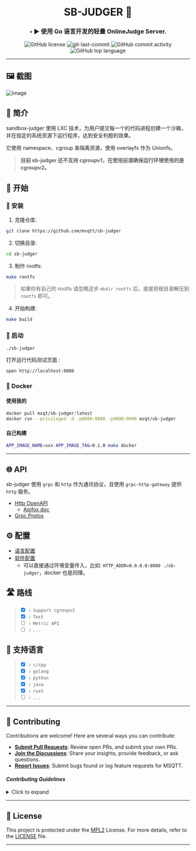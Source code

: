 <div align="center">
<h1 align="center">
<br>SB-JUDGER 🤪</h1>
<h3>◦ ► 使用 Go 语言开发的轻量 OnlineJudge Server.</h3>
<img src="https://img.shields.io/github/license/msqtt/sb-judger?style=flat-square&color=5D6D7E" alt="GitHub license" />
<img src="https://img.shields.io/github/last-commit/msqtt/sb-judger?style=flat-square&color=5D6D7E" alt="git-last-commit" />
<img src="https://img.shields.io/github/commit-activity/m/msqtt/sb-judger?style=flat-square&color=5D6D7E" alt="GitHub commit activity" />
<img src="https://img.shields.io/github/languages/top/msqtt/sb-judger?style=flat-square&color=5D6D7E" alt="GitHub top language" />
</div>

---

## 🖼️ 截图

![image](https://github.com/msqtt/sb-judger/assets/94043894/685b8195-985e-4a01-9b44-436e66b3cdbe)

## 📝 简介

sandbox-judger 使用 LXC 技术，为用户提交每一个的代码进程创建一个沙箱，并在指定的系统资源下运行程序，达到安全判题的效果。

它使用 namespace、cgroup 来隔离资源，使用 overlayfs 作为 Unionfs。

> **目前 sb-judger 还不支持 cgroupv1，在使用前请确保运行环境使用的是 cgroupv2。**

## 🚀 开始

### 🔧 安装

1. 克隆仓库:
```sh
git clone https://github.com/msqtt/sb-judger
```

2. 切换目录:
```sh
cd sb-judger
```

3. 制作 rootfs:

```sh
make rootfs
```
> 如果你有自己的 rootfs 请忽略这步
> `mkdir rootfs` 后，直接把根目录解压到 `rootfs` 即可。

4. 开始构建:
```sh
make build
```

### 🤖 启动

```sh
./sb-judger
```

打开运行代码测试页面 :

```sh
open http://localhost:8080
```

### 🐬 Docker 

#### 使用我的

```sh
docker pull msqt/sb-judger:latest
docker run --privileged -d -p8080:8080 -p9090:9090 msqt/sb-judger
```

#### 自己构建

```sh
APP_IMAGE_NAME=xxx APP_IMAGE_TAG=0.1.0 make docker
```

---

## 🌐 API

sb-judger 使用 `grpc` 和 `http` 作为通讯协议，且使用 `grpc-http-gateway` 提供 `http` 服务。

- [Http OpenAPI](https://github.com/msqtt/sb-judger/blob/master/api/openapi/v1/judger/judger_service.swagger.json)
  - [Apifox doc](https://4725lf5hpc.apifox.cn)
- [Grpc Protos](https://github.com/msqtt/sb-judger/tree/master/api/protos/v1)

## ⚙️ 配置

- [语言配置](https://github.com/msqtt/sb-judger/blob/master/configs/lang.json)
- [软件配置](https://github.com/msqtt/sb-judger/blob/master/configs/app.env)
  - 可以直接通过环境变量传入，比如: `HTTP_ADDR=0.0.0.0:8080 ./sb-judger`，docker 也是同理。



## 🛣 路线

> - [X] `ℹ️ Support cgroupv2`
> - [X] `ℹ️ Test`
> - [ ] `ℹ️ Metric API`
> - [ ] `ℹ️ ...`

## 🧮 支持语言

> - [X] `ℹ️ c/cpp`
> - [X] `ℹ️ golang`
> - [X] `ℹ️ python`
> - [X] `ℹ️ java`
> - [X] `ℹ️ rust`
> - [ ] `ℹ️ ...`
---

## 🤝 Contributing

Contributions are welcome! Here are several ways you can contribute:

- **[Submit Pull Requests](https://github.com/msqtt/sb-judger/blob/main/CONTRIBUTING.md)**: Review open PRs, and submit your own PRs.
- **[Join the Discussions](https://github.com/msqtt/sb-judger/discussions)**: Share your insights, provide feedback, or ask questions.
- **[Report Issues](https://github.com/msqtt/sb-judger/issues)**: Submit bugs found or log feature requests for MSQTT.

#### *Contributing Guidelines*

<details closed>
<summary>Click to expand</summary>

1. **Fork the Repository**: Start by forking the project repository to your GitHub account.
2. **Clone Locally**: Clone the forked repository to your local machine using a Git client.
   ```sh
   git clone <your-forked-repo-url>
   ```
3. **Create a New Branch**: Always work on a new branch, giving it a descriptive name.
   ```sh
   git checkout -b new-feature-x
   ```
4. **Make Your Changes**: Develop and test your changes locally.
5. **Commit Your Changes**: Commit with a clear and concise message describing your updates.
   ```sh
   git commit -m 'Implemented new feature x.'
   ```
6. **Push to GitHub**: Push the changes to your forked repository.
   ```sh
   git push origin new-feature-x
   ```
7. **Submit a Pull Request**: Create a PR against the original project repository. Clearly describe the changes and their motivations.

Once your PR is reviewed and approved, it will be merged into the main branch.

</details>

---

## 📄 License


This project is protected under the [MPL2](https://choosealicense.com/licenses/mpl-2.0/) License. For more details, refer to the [LICENSE](./LICENSE) file.

---


